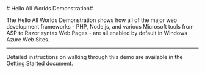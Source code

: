 ﻿<a name="all-worlds" />
# Hello All Worlds Demonstration#

The Hello All Worlds Demonstration shows how all of the major web development frameworks - PHP, Node.js, and various Microsoft tools from ASP to Razor syntax Web Pages - are all enabled by default in Windows Azure Web Sites.

-------------------------------------------------------

Detailed instructions on walking through this demo are available in the <a href="gettingstarted.md">Getting Started</a> document.